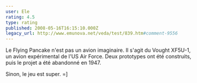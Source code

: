 ```yaml
---
user: Ele
rating: 4.5
type: rating
published: 2008-05-16T16:15:10.000Z
legacy_url: http://www.emunova.net/veda/test/839.htm#comment-9556
---
```

Le Flying Pancake n'est pas un avion imaginaire. Il s'agit du Vought XF5U-1, un avion expérimental de l'US Air Force. Deux prototypes ont été construits, puis le projet a été abandonné en 1947\.

Sinon, le jeu est super. =\]